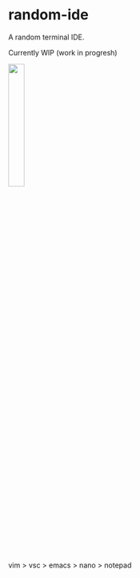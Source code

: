 # random-ide
A random terminal IDE.

Currently WIP (work in progresh) 

<img src="https://github.com/uimaxbai/random-ide/assets/106704354/414457a6-c431-4840-8654-942e34722953" style="width:25%;height:25%;"/>

vim > vsc > emacs > nano > notepad
